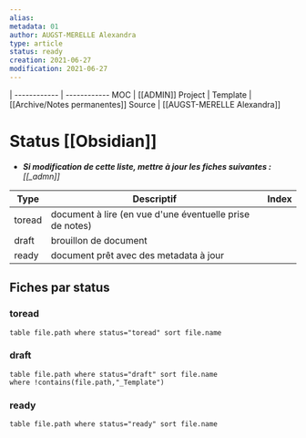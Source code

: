 ```yaml
---
alias:
metadata: 01
author: AUGST-MERELLE Alexandra
type: article
status: ready
creation: 2021-06-27
modification: 2021-06-27
---
```

 | 
------------ | ------------
MOC | [[ADMIN]]
Project |
Template | [[Archive/Notes permanentes]]
Source | [[AUGST-MERELLE Alexandra]]
# Status [[Obsidian]]
- ***Si modification de cette liste, mettre à jour les fiches suivantes :***
  *[[_admn]]*
  
Type | Descriptif|Index
--- | --- | ---
toread | document à lire (en vue d'une éventuelle prise de notes)
draft | brouillon de document
ready | document prêt avec des metadata à jour
## Fiches par status
### toread
```dataview
table file.path where status="toread" sort file.name
```
### draft
```dataview
table file.path where status="draft" sort file.name
where !contains(file.path,"_Template")
```
### ready
```dataview
table file.path where status="ready" sort file.name
```
